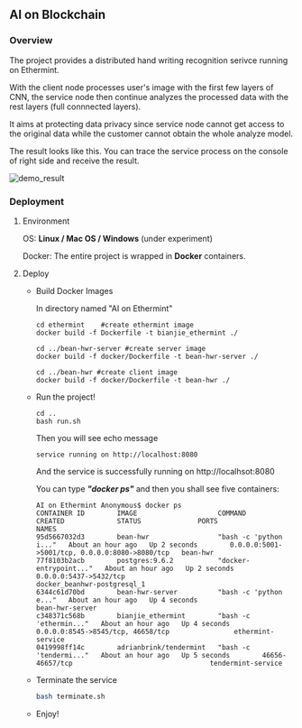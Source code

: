 ## **AI on Blockchain**

### Overview

The project provides a distributed hand writing recognition serivce running on Ethermint.

With the client node processes user's image with the first few layers of CNN, the service node then continue analyzes the processed data with the rest layers (full connnected layers).

It aims at protecting data privacy since service node cannot get access to the original data while the customer cannot obtain the whole analyze model.

The result looks like this. You can trace the service process on the console of right side and receive the result.

![demo_result](https://github.com/my-HenryS/AI-on-Ethermint/blob/master/bean-hwr/static/demo_result.png)



### Deployment

1. Environment

   OS: **Linux / Mac OS / Windows** (under experiment)

   Docker: The entire project is wrapped in **Docker** containers.

2. Deploy

   - Build Docker Images

     In directory named "AI on Ethermint"

     ```shell
     cd ethermint    #create ethermint image
     docker build -f Dockerfile -t bianjie_ethermint ./

     cd ../bean-hwr-server #create server image
     docker build -f docker/Dockerfile -t bean-hwr-server ./

     cd ../bean-hwr #create client image
     docker build -f docker/Dockerfile -t bean-hwr ./

     ```

   - Run the project!

     ```shell
     cd ..
     bash run.sh
     ```

     Then you will see echo message

     ```
     service running on http://localhost:8080
     ```

     And the service is successfully running on http://localhsot:8080

     You can type ***"docker ps"*** and then you shall see five containers:

     ```shell
     AI on Ethermint Anonymous$ docker ps
     CONTAINER ID        IMAGE                    COMMAND                  CREATED             STATUS              PORTS                                            NAMES
     95d5667032d3        bean-hwr                 "bash -c 'python i..."   About an hour ago   Up 2 seconds        0.0.0.0:5001->5001/tcp, 0.0.0.0:8080->8080/tcp   bean-hwr
     77f8103b2acb        postgres:9.6.2           "docker-entrypoint..."   About an hour ago   Up 2 seconds        0.0.0.0:5437->5432/tcp                           docker_beanhwr-postgresql_1
     6344c61d70bd        bean-hwr-server          "bash -c 'python e..."   About an hour ago   Up 4 seconds                                                         bean-hwr-server
     c348371c568b        bianjie_ethermint        "bash -c 'ethermin..."   About an hour ago   Up 4 seconds        0.0.0.0:8545->8545/tcp, 46658/tcp                ethermint-service
     0419998ff14c        adrianbrink/tendermint   "bash -c 'tendermi..."   About an hour ago   Up 5 seconds        46656-46657/tcp                                  tendermint-service
     ```

   - Terminate the service

     ```bash
     bash terminate.sh
     ```

   - Enjoy!